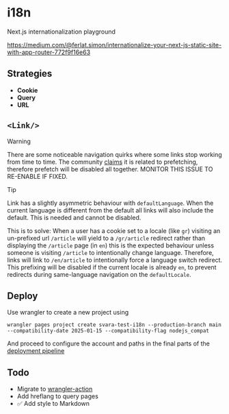 # i18n

Next.js internationalization playground

https://medium.com/@ferlat.simon/internationalize-your-next-js-static-site-with-app-router-772f9f16e63

## Strategies

- **Cookie**
- **Query**
- **URL**

## `<Link/>`

> [!WARNING]
> There are some noticeable navigation quirks where some links stop working from time to time. The
> community [claims](https://github.com/vercel/next.js/discussions/57565) it is related to prefetching, therefore
> prefetch will be disabled all together. MONITOR THIS ISSUE TO RE-ENABLE IF FIXED.

> [!TIP]
> Link has a slightly asymmetric behaviour with `defaultLanguage`. When the current language is different from the
> default all links will also include the default. This is needed and cannot be disabled.
>
> This is to solve: When a user has a cookie set to a locale (like `gr`) visiting an un-prefixed url `/article` will
> yield to a `/gr/article` redirect rather than displaying the `/article` page (in `en`) this is the expected behaviour
> unless someone is visiting `/article` to intentionally change language. Therefore, links will link to `/en/article` to
> intentionally force a language switch redirect. This prefixing will be disabled if the current locale is already `en`,
> to prevent redirects during same-language navigation on the `defaultLocale`.

## Deploy

Use wrangler to create a new project using

```shell
wrangler pages project create svara-test-i18n --production-branch main --compatibility-date 2025-01-15 --compatibility-flag nodejs_compat
```

And proceed to configure the account and paths in the final parts of
the [deployment pipeline](.github/workflows/publish.yml)

## Todo

- Migrate to [wrangler-action](https://github.com/cloudflare/pages-action)
- Add hreflang to query pages
- ✅ Add style to Markdown

